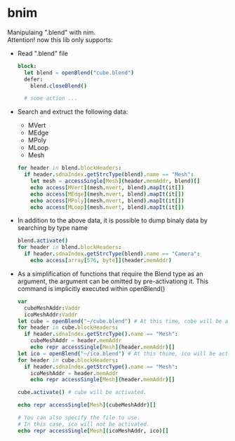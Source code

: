 # bnim

Manipulaing ".blend" with nim.  
Attention! now this lib only supports:
* Read ".blend" file

  ```nim
  block:
    let blend = openBlend("cube.blend")
    defer:
      blend.closeBlend()

    # some action ...

  ```
* Search and extruct the following data:
  * MVert
  * MEdge
  * MPoly
  * MLoop
  * Mesh
  ```nim
  for header in blend.blockHeaders:
    if header.sdnaIndex.getStrcType(blend).name == "Mesh":
      let mesh = accessSingle[Mesh](header.memAddr, blend)[]
      echo access[MVert](mesh.mvert, blend).mapIt(it[])
      echo access[MEdge](mesh.mvert, blend).mapIt(it[])
      echo access[MPoly](mesh.mvert, blend).mapIt(it[])
      echo access[MLoop](mesh.mvert, blend).mapIt(it[])
  ```
* In addition to the above data, it is possible to dump binaly data by searching by type name
  ```nim
  blend.activate()
  for header in blend.blockHeaders:
    if header.sdnaIndex.getStrcType(blend).name == "Camera":
      echo access[array[576, byte]](header.memAddr)
  ```
* As a simplification of functions that require the Blend type as an argument, the argument can be omitted by pre-activationg it. This command is implicitly executed within openBlend()
  ```nim
  var 
    cubeMeshAddr:Vaddr
    icoMeshAddr:Vaddr
  let cube = openBlend("~/cube.blend") # At this time, cube will be activated.
  for header in cube.blockHeaders:
    if header.sdnaIndex.getStrcType().name == "Mesh":
      cubeMeshAddr = header.memAddr
      echo repr accessSingle[Mesh](header.memAddr)[]
  let ico = openBlend("~/ico.blend") # At this thime, ico will be activated.
  for header in cube.blockHeaders:
    if header.sdnaIndex.getStrcType().name == "Mesh":
      icoMeshAddr = header.memAddr
      echo repr accessSingle[Mesh](header.memAddr)[]

  cube.activate() # cube will be activated.

  echo repr accessSingle[Mesh](cubeMeshAddr)[]

  # You can also specify the file to use.
  # In this case, ico will not be activated.
  echo repr accessSingle[Mesh](icoMeshAddr, ico)[]

  ```
